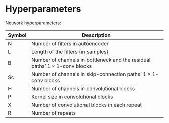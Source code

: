 # Hyperparameters

Network hyperparameters:

| Symbol | Description |
---------|---------------
| N |  Number of filters in autoencoder|
| L | Length of the filters (in samples)|
| B | Number of channels in bottleneck and the residual paths’ 1 × 1-conv blocks|
| Sc | Number of channels in skip-connection paths’ 1 × 1-conv blocks|
| H  |Number of channels in convolutional blocks  |
| P  | Kernel size in convolutional blocks |
| X | Number of convolutional blocks in each repeat |
| R | Number of repeats|
 